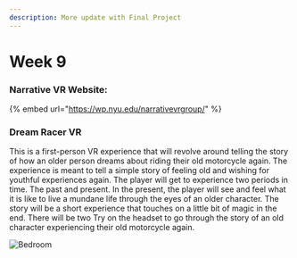 ```yaml
---
description: More update with Final Project
---
```


# Week 9

### Narrative VR Website: 

{% embed url="https://wp.nyu.edu/narrativevrgroup/" %}

### Dream Racer VR

This is a first-person VR experience that will revolve around telling the story of how an older person dreams about riding their old motorcycle again. The experience is meant to tell a simple story of feeling old and wishing for youthful experiences again. The player will get to experience two periods in time. The past and present. In the present, the player will see and feel what it is like to live a mundane life through the eyes of an older character. The story will be a short experience that touches on a little bit of magic in the end. There will be two Try on the headset to go through the story of an old character experiencing their old motorcycle again.

![Bedroom](../.gitbook/assets/image%20%2825%29.png)



